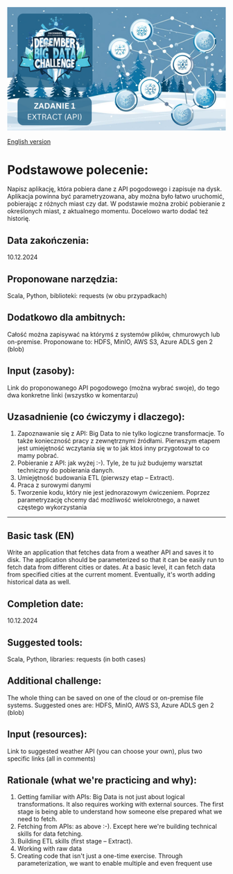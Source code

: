 <img src="task_01.png" alt="task image">

[English version](#basic-task-en)

# Podstawowe polecenie: 
Napisz aplikację, która pobiera dane z API pogodowego i zapisuje na dysk. Aplikacja powinna być parametryzowana, aby można było łatwo uruchomić, pobierając z różnych miast czy dat. W podstawie można zrobić pobieranie z określonych miast, z aktualnego momentu. Docelowo warto dodać też historię.

## Data zakończenia: 
10.12.2024

## Proponowane narzędzia: 
Scala, Python, biblioteki: requests (w obu przypadkach)

## Dodatkowo dla ambitnych:
 Całość można zapisywać na którymś z systemów plików, chmurowych lub on-premise. Proponowane to: HDFS, MinIO, AWS S3, Azure ADLS gen 2 (blob)

## Input (zasoby):
Link do proponowanego API pogodowego (można wybrać swoje), do tego dwa konkretne linki (wszystko w komentarzu)

## Uzasadnienie (co ćwiczymy i dlaczego):

1. Zapoznawanie się z API: Big Data to nie tylko logiczne transformacje. To także konieczność pracy z zewnętrznymi źródłami. Pierwszym etapem jest umiejętność wczytania się w to jak ktoś inny przygotował to co mamy pobrać.
2. Pobieranie z API: jak wyżej :-). Tyle, że tu już budujemy warsztat techniczny do pobierania danych.
3. Umiejętność budowania ETL (pierwszy etap – Extract).
4. Praca z surowymi danymi
5. Tworzenie kodu, który nie jest jednorazowym ćwiczeniem. Poprzez parametryzację chcemy dać możliwość wielokrotnego, a nawet częstego wykorzystania

---

## Basic task (EN)
Write an application that fetches data from a weather API and saves it to disk. The application should be parameterized so that it can be easily run to fetch data from different cities or dates. At a basic level, it can fetch data from specified cities at the current moment. Eventually, it's worth adding historical data as well.
## Completion date:
10.12.2024

## Suggested tools:
Scala, Python, libraries: requests (in both cases)

## Additional challenge:
The whole thing can be saved on one of the cloud or on-premise file systems. Suggested ones are: HDFS, MinIO, AWS S3, Azure ADLS gen 2 (blob)

## Input (resources):
Link to suggested weather API (you can choose your own), plus two specific links (all in comments)

## Rationale (what we're practicing and why):

1. Getting familiar with APIs: Big Data is not just about logical transformations. It also requires working with external sources. The first stage is being able to understand how someone else prepared what we need to fetch.
2. Fetching from APIs: as above :-). Except here we're building technical skills for data fetching.
3. Building ETL skills (first stage – Extract).
4. Working with raw data
5. Creating code that isn't just a one-time exercise. Through parameterization, we want to enable multiple and even frequent use

